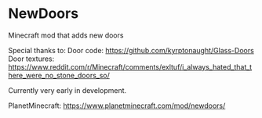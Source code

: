# NewDoors
Minecraft mod that adds new doors

Special thanks to:
Door code: https://github.com/kyrptonaught/Glass-Doors
Door textures: https://www.reddit.com/r/Minecraft/comments/exltuf/i_always_hated_that_there_were_no_stone_doors_so/

Currently very early in development.

PlanetMinecraft: https://www.planetminecraft.com/mod/newdoors/
